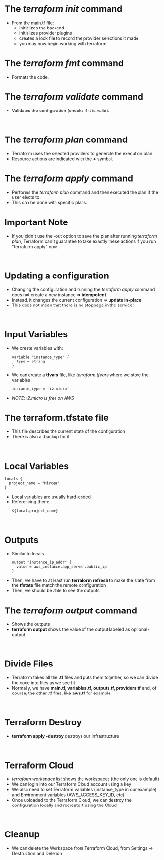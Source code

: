 # The _terraform init_ command
* From the main.tf file:
  - initializes the backend
  - initializes provider plugins
  - creates a lock file to record the provider selections it made
  - you may now begin working with terraform

# The _terraform fmt_ command
* Formats the code.

# The _terraform validate_ command
* Validates the configuration (checks if it is valid).

<br>

# The _terraform plan_ command
* Terraform uses the selected providers to generate the execution plan.
* Resource actions are indicated with the **+** symbol.

# The _terraform apply_ command
* Performs the _terraform plan_ command and then executed the plan if the user elects to.
* This can be done with specific plans.

# Important Note
* If you didn't use the -out option to save the plan after running _terraform plan_, Terraform can't guarantee to take exactly these actions if you run "terraform apply" now.

<br>

# Updating a configuration
* Changing the configuration and running the _terraform apply_ command does not create a new instance => **idempotent**.
* Instead, it changes the current configuration => **update in-place**
* This does not mean that there is no stoppage in the service!

<br>

# Input Variables
* We create variables with:
  ```
  variable "instance_type" {
    type = string
  }
  ```
* We can create a **tfvars** file, like _terraform.tfvars_ where we store the variables
  ```
  instance_type = "t2.micro"
  ```
* _NOTE: t2.micro is free on AWS_

# The terraform.tfstate file
* This file describes the current state of the configuration
* There is also a .backup for it

<br>

# Local Variables
  ```
  locals {
    project_name = "Mircea"
  }
  ```
* Local variables are usually hard-coded
* Referencing them:
  ```
  ${local.project_name}
  ```

<br>

# Outputs

* Similar to locals
  ```
  output "instance_ip_addr" {
    value = aws_instance.app_server.public_ip
  }
  ```
* Then, we have to at least run **terraform refresh** to make the state from the **tfstate** file match the remote configuration
* Then, we should be able to see the outputs

# The _terraform output_ command
* Shows the outputs
* **terraform output <optional-output>** shows the value of the output labeled as optional-output

<br>

# Divide Files
* Terraform takes all the **.tf** files and puts them together, so we can divide the code into files as we see fit
* Normally, we have **main.tf, variables.tf, outputs.tf, providers.tf** and, of course, the other .tf files, like **aws.tf** for example

<br>

# Terraform Destroy
* **terraform apply -destroy** destroys our infrastructure

<br>

# Terraform Cloud
* _terraform workspace list_ shows the workspaces (the only one is default)
* We can login into our Terraform Cloud account using a key
* We also need to set Terraform variables (instance_type in our example) and Environment variables (AWS_ACCESS_KEY_ID, etc)
* Once uploaded to the Terraform Cloud, we can destroy the configuration locally and recreate it using the Cloud

<br>

# Cleanup
* We can delete the Workspace from Terraform Cloud, from Settings -> Destruction and Deletion

